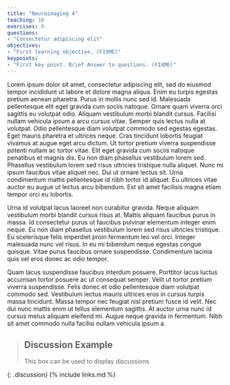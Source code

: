 ```yaml
---
title: "Neuroimaging 4"
teaching: 10
exercises: 0
questions:
- "Consectetur adipiscing elit"
objectives:
- "First learning objective. (FIXME)"
keypoints:
- "First key point. Brief Answer to questions. (FIXME)"
---
```

Lorem ipsum dolor sit amet, consectetur adipiscing elit, sed do eiusmod tempor incididunt ut labore et dolore magna aliqua. Enim eu turpis egestas pretium aenean pharetra. Purus in mollis nunc sed id. Malesuada pellentesque elit eget gravida cum sociis natoque. Ornare quam viverra orci sagittis eu volutpat odio. Aliquam vestibulum morbi blandit cursus. Facilisi nullam vehicula ipsum a arcu cursus vitae. Semper quis lectus nulla at volutpat. Odio pellentesque diam volutpat commodo sed egestas egestas. Eget mauris pharetra et ultrices neque. Cras tincidunt lobortis feugiat vivamus at augue eget arcu dictum. Ut tortor pretium viverra suspendisse potenti nullam ac tortor vitae. Elit eget gravida cum sociis natoque penatibus et magnis dis. Eu non diam phasellus vestibulum lorem sed. Phasellus vestibulum lorem sed risus ultricies tristique nulla aliquet. Nunc mi ipsum faucibus vitae aliquet nec. Dui ut ornare lectus sit. Urna condimentum mattis pellentesque id nibh tortor id aliquet. Eu ultrices vitae auctor eu augue ut lectus arcu bibendum. Est sit amet facilisis magna etiam tempor orci eu lobortis.

Urna id volutpat lacus laoreet non curabitur gravida. Neque aliquam vestibulum morbi blandit cursus risus at. Mattis aliquam faucibus purus in massa. Id consectetur purus ut faucibus pulvinar elementum integer enim neque. Eu non diam phasellus vestibulum lorem sed risus ultricies tristique. Eu scelerisque felis imperdiet proin fermentum leo vel orci. Integer malesuada nunc vel risus. In eu mi bibendum neque egestas congue quisque. Vitae purus faucibus ornare suspendisse. Condimentum lacinia quis vel eros donec ac odio tempor.

Quam lacus suspendisse faucibus interdum posuere. Porttitor lacus luctus accumsan tortor posuere ac ut consequat semper. Velit ut tortor pretium viverra suspendisse. Felis donec et odio pellentesque diam volutpat commodo sed. Vestibulum lectus mauris ultrices eros in cursus turpis massa tincidunt. Massa tempor nec feugiat nisl pretium fusce id velit. Nec dui nunc mattis enim ut tellus elementum sagittis. At auctor urna nunc id cursus metus aliquam eleifend mi. Augue neque gravida in fermentum. Nibh sit amet commodo nulla facilisi nullam vehicula ipsum a.

> ## Discussion Example
>
> This box can be used to display discussions
> 
> 
{: .discussion}
{% include links.md %}
